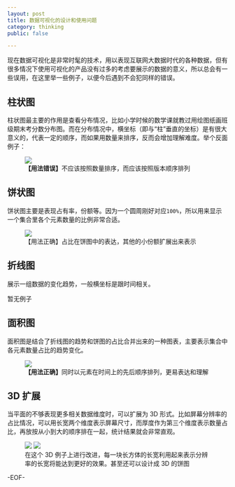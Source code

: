 ```yaml
---
layout: post
title: 数据可视化的设计和使用问题
category: thinking
public: false

---
```


现在数据可视化是非常时髦的技术，用以表现互联网大数据时代的各种数据，但有很多情况下使用可视化的产品没有过多的考虑要展示的数据的意义，所以总会有一些误用，在这里举一些例子，以便今后遇到不会犯同样的错误。

柱状图
----------

柱状图最主要的作用是查看分布情况，比如小学时候的数学课就教过用绘图纸画班级期末考分数分布图。而在分布情况中，横坐标（即与“柱”垂直的坐标）是有很大意义的，代表一定的顺序，而如果用数量来排序，反而会增加理解难度。举个反面例子：

<figure>
    <img src="http://mbed.qiniudn.com/yanjunyi.com/img/data-visualization-design-and-usage/umindex-android-version.jpg" />
    <figcaption><strong>【用法错误】</strong>不应该按照数量排序，而应该按照版本顺序排列</figcaption>
</figure>

饼状图
----------

饼状图主要是表现占有率，份额等。因为一个圆周刚好对应`100%`，所以用来显示一个集合里各个元素数量的比例非常合适。

<figure>
    <img src="http://mbed.qiniudn.com/yanjunyi.com/img/data-visualization-design-and-usage/umindex-social-sharing.jpg" />
    <figcaption>【用法正确】占比在饼图中的表达，其他的小份额扩展出来表示</figcaption>
</figure>

折线图
----------

展示一组数据的变化趋势，一般横坐标是跟时间相关。

暂无例子

面积图
----------

面积图是结合了折线图的趋势和饼图的占比合并出来的一种图表，主要表示集合中各元素数量占比的趋势变化。

<figure>
    <img src="http://mbed.qiniudn.com/yanjunyi.com/img/data-visualization-design-and-usage/umindex-ios-version.jpg" />
    <figcaption><strong>【用法正确】</strong>同时以元素在时间上的先后顺序排列，更易表达和理解</figcaption>
</figure>

3D 扩展
----------

当平面的不够表现更多相关数据维度时，可以扩展为 3D 形式。比如屏幕分辨率的占比情况，可以用长宽两个维度表示屏幕尺寸，而厚度作为第三个维度表示数量占比，再放按从小到大的顺序排在一起，统计结果就会非常直观。

<figure>
    <img src="http://mbed.qiniudn.com/yanjunyi.com/img/data-visualization-design-and-usage/baidu-tongji-resolution.jpg" />
    <img src="http://mbed.qiniudn.com/yanjunyi.com/img/data-visualization-design-and-usage/baidu-tongji-browser.jpg" />
    <figcaption>在这个 3D 例子上进行改进，每一块长方体的长宽利用起来表示分辨率的长宽将能达到更好的效果。甚至还可以设计成 3D 的饼图</figcaption>
</figure>

-EOF-
